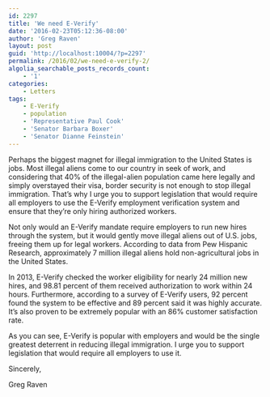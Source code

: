 ```yaml
---
id: 2297
title: 'We need E-Verify'
date: '2016-02-23T05:12:36-08:00'
author: 'Greg Raven'
layout: post
guid: 'http://localhost:10004/?p=2297'
permalink: /2016/02/we-need-e-verify-2/
algolia_searchable_posts_records_count:
    - '1'
categories:
    - Letters
tags:
    - E-Verify
    - population
    - 'Representative Paul Cook'
    - 'Senator Barbara Boxer'
    - 'Senator Dianne Feinstein'
---
```


Perhaps the biggest magnet for illegal immigration to the United States is jobs. Most illegal aliens come to our country in seek of work, and considering that 40% of the illegal-alien population came here legally and simply overstayed their visa, border security is not enough to stop illegal immigration. That’s why I urge you to support legislation that would require all employers to use the E-Verify employment verification system and ensure that they’re only hiring authorized workers.

Not only would an E-Verify mandate require employers to run new hires through the system, but it would gently move illegal aliens out of U.S. jobs, freeing them up for legal workers. According to data from Pew Hispanic Research, approximately 7 million illegal aliens hold non-agricultural jobs in the United States.

In 2013, E-Verify checked the worker eligibility for nearly 24 million new hires, and 98.81 percent of them received authorization to work within 24 hours. Furthermore, according to a survey of E-Verify users, 92 percent found the system to be effective and 89 percent said it was highly accurate. It’s also proven to be extremely popular with an 86% customer satisfaction rate.

As you can see, E-Verify is popular with employers and would be the single greatest deterrent in reducing illegal immigration. I urge you to support legislation that would require all employers to use it.

Sincerely,

Greg Raven